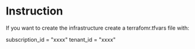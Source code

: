 # Instruction

If you want to create the infrastructure create a terrafomr.tfvars file with:

subscription_id = "xxxx"
tenant_id  = "xxxx"

